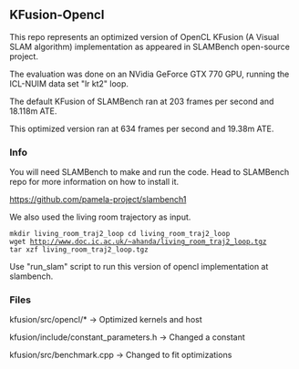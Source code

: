 ## KFusion-Opencl
This repo represents an optimized version of OpenCL KFusion (A Visual SLAM algorithm) implementation as appeared in SLAMBench open-source project.

The evaluation was done on an NVidia GeForce GTX 770 GPU, running the ICL-NUIM data set "lr kt2" loop.

The default KFusion of SLAMBench ran at 203 frames per second and 18.118m ATE.

This optimized version ran at 634 frames per second and 19.38m ATE. 

### Info
You will need SLAMBench to make and run the code. Head to SLAMBench repo for more information on how to install it. 

https://github.com/pamela-project/slambench1

We also used the living room trajectory as input.

<code><pre>mkdir living_room_traj2_loop
cd living_room_traj2_loop
wget http://www.doc.ic.ac.uk/~ahanda/living_room_traj2_loop.tgz
tar xzf living_room_traj2_loop.tgz</code></pre>

Use "run_slam" script to run this version of opencl implementation at slambench.

### Files
kfusion/src/opencl/* -> Optimized kernels and host

kfusion/include/constant_parameters.h -> Changed a constant

kfusion/src/benchmark.cpp -> Changed to fit optimizations


